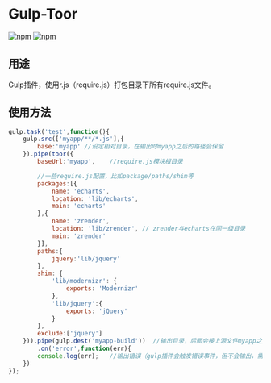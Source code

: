 # Gulp-Toor

[![npm](http://img.shields.io/npm/v/gulp-toor.svg)](https://www.npmjs.com/package/gulp-toor)
[![npm](http://img.shields.io/npm/l/gulp-toor.svg)](https://www.npmjs.com/package/gulp-toor)

## 用途

Gulp插件，使用r.js（require.js）打包目录下所有require.js文件。

## 使用方法

```javascript
gulp.task('test',function(){
	gulp.src(['myapp/**/*.js'],{
		base:'myapp' //设定相对目录，在输出时myapp之后的路径会保留
	}).pipe(toor({
		baseUrl:'myapp',	//require.js模块根目录

		//一些require.js配置，比如package/paths/shim等
		packages:[{
			name: 'echarts',
			location: 'lib/echarts',      
			main: 'echarts'
		},{
			name: 'zrender',
			location: 'lib/zrender', // zrender与echarts在同一级目录
			main: 'zrender'
		}],
		paths:{
			jquery:'lib/jquery'
		},
		shim: {
			'lib/modernizr': {
				exports: 'Modernizr'
			},
			'lib/jquery':{
				exports: 'jQuery'
			}
		},
		exclude:['jquery']
	})).pipe(gulp.dest('myapp-build'))	//输出目录，后面会接上源文件myapp之后的路径
		.on('error',function(err){
		console.log(err);	//输出错误（gulp插件会触发错误事件，但不会输出，需要手工处理）
	})
});
```
